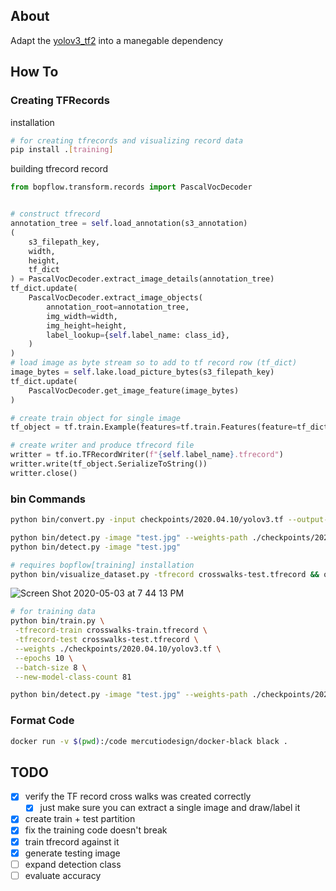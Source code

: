 ## About

Adapt the [yolov3_tf2](https://github.com/zzh8829/yolov3-tf2) into a manegable dependency


## How To

### Creating TFRecords
installation
```bash
# for creating tfrecords and visualizing record data
pip install .[training]
```

building tfrecord record
```python
from bopflow.transform.records import PascalVocDecoder


# construct tfrecord
annotation_tree = self.load_annotation(s3_annotation)
(
    s3_filepath_key,
    width,
    height,
    tf_dict
) = PascalVocDecoder.extract_image_details(annotation_tree)
tf_dict.update(
    PascalVocDecoder.extract_image_objects(
        annotation_root=annotation_tree,
        img_width=width,
        img_height=height,
        label_lookup={self.label_name: class_id},
    )
)
# load image as byte stream so to add to tf record row (tf_dict)
image_bytes = self.lake.load_picture_bytes(s3_filepath_key)
tf_dict.update(
    PascalVocDecoder.get_image_feature(image_bytes)
)

# create train object for single image
tf_object = tf.train.Example(features=tf.train.Features(feature=tf_dict))

# create writer and produce tfrecord file
writter = tf.io.TFRecordWriter(f"{self.label_name}.tfrecord")
writter.write(tf_object.SerializeToString())
writter.close()
```


### bin Commands
```bash
python bin/convert.py -input checkpoints/2020.04.10/yolov3.tf --output-format model
```

```bash
python bin/detect.py -image "test.jpg" --weights-path ./checkpoints/2020.04.10/yolov3.tf
python bin/detect.py -image "test.jpg"
```

```bash
# requires bopflow[training] installation
python bin/visualize_dataset.py -tfrecord crosswalks-test.tfrecord && open output.png
```
![Screen Shot 2020-05-03 at 7 44 13 PM](https://user-images.githubusercontent.com/11270882/80928975-7e217280-8d76-11ea-929b-3a67de40398d.png)


```bash
# for training data
python bin/train.py \
 -tfrecord-train crosswalks-train.tfrecord \
 -tfrecord-test crosswalks-test.tfrecord \
 --weights ./checkpoints/2020.04.10/yolov3.tf \
 --epochs 10 \
 --batch-size 8 \
 --new-model-class-count 81

python bin/detect.py -image "test.jpg" --weights-path ./checkpoints/2020.05.07/yolov3_train_10.tf

```

### Format Code

```bash
docker run -v $(pwd):/code mercutiodesign/docker-black black .
```


## TODO
- [x] verify the TF record cross walks was created correctly
  - [x] just make sure you can extract a single image and draw/label it
- [x] create train + test partition
- [x] fix the training code doesn't break
- [x] train tfrecord against it
- [x] generate testing image
- [ ] expand detection class
- [ ] evaluate accuracy
